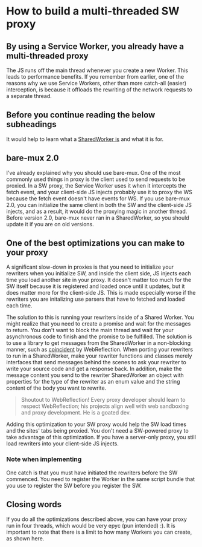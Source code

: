 # How to build a multi-threaded SW proxy

## By using a Service Worker, you already have a multi-threaded proxy

The JS runs off the main thread whenever you create a new Worker. This leads to performance benefits. If you remember from earlier, one of the reasons why we use Service Workers, other than more catch-all (easier) interception, is because it offloads the rewriting of the network requests to a separate thread.

## Before you continue reading the below subheadings

It would help to learn what a [SharedWorker is](https://developer.mozilla.org/en-US/docs/Web/API/SharedWorker) and what it is for.

## bare-mux 2.0

I've already explained why you should use bare-mux. One of the most commonly used things in proxy is the client used to send requests to be proxied. In a SW proxy, the Service Worker uses it when it intercepts the fetch event, and your client-side JS injects probably use it to proxy the WS because the fetch event doesn't have events for WS. If you use bare-mux 2.0, you can initialize the same client in both the SW and the client-side JS injects, and as a result, it would do the proxying magic in another thread. Before version 2.0, bare-mux never ran in a SharedWorker, so you should update it if you are on old versions.

## One of the best optimizations you can make to your proxy

A significant slow-down in proxies is that you need to initialize your rewriters when you initialize SW, and inside the client side, JS injects each time you load another site in your proxy. It doesn't matter too much for the SW itself because it is registered and loaded once until it updates, but it does matter more for the client-side JS. This is made especially worse if the rewriters you are initalizing use parsers that have to fetched and loaded each time.

The solution to this is running your rewriters inside of a Shared Worker. You might realize that you need to create a promise and wait for the messages to return. You don't want to block the main thread and wait for your asynchronous code to finish and the promise to be fulfilled. The solution is to use a library to get messages from the SharedWorker in a non-blocking manner, such as [coincident](https://github.com/WebReflection/coincident) by WebReflection. When porting your rewriters to run in a SharedWorker, make your rewriter functions and classes merely interfaces that send messages behind the scenes to ask your rewriter to write your source code and get a response back. In addition, make the message content you send to the rewriter SharedWorker an object with properties for the type of the rewriter as an enum value and the string content of the body you want to rewrite.

> Shoutout to WebReflection! Every proxy developer should learn to respect WebReflection; his projects align well with web sandboxing and proxy development. He is a goated dev.

Adding this optimization to your SW proxy would help the SW load times and the sites' tabs being proxied. You don't need a SW-powered proxy to take advantage of this optimization. If you have a server-only proxy, you still load rewriters into your client-side JS injects.

### Note when implementing

One catch is that you must have initiated the rewriters before the SW commenced. You need to register the Worker in the same script bundle that you use to register the SW before you register the SW.

## Closing words

If you do all the optimizations described above, you can have your proxy run in four threads, which would be very epyc (pun intended) :). It is important to note that there is a limit to how many Workers you can create, as shown here.
